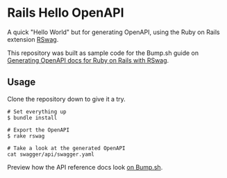 # Rails Hello OpenAPI

A quick "Hello World" but for generating OpenAPI, using the Ruby on Rails extension [RSwag](https://github.com/rswag/rswag/).

This repository was built as sample code for the Bump.sh guide on [Generating OpenAPI docs for Ruby on Rails with RSwag](https://docs.bump.sh/guides/openapi/code-first-rails/).

## Usage

Clone the repository down to give it a try.

```
# Set everything up
$ bundle install

# Export the OpenAPI
$ rake rswag

# Take a look at the generated OpenAPI
cat swagger/api/swagger.yaml
```

Preview how the API reference docs look [on Bump.sh](https://bump.sh/bump-examples/hub/code-samples/doc/rails-hello-openapi).

